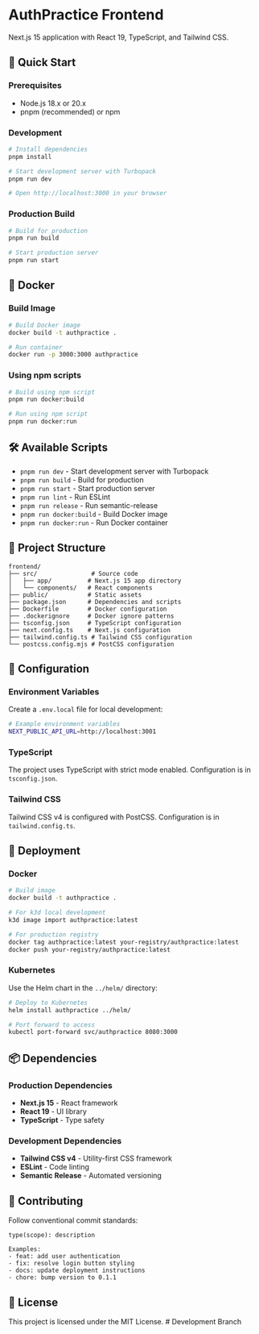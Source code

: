 # AuthPractice Frontend

Next.js 15 application with React 19, TypeScript, and Tailwind CSS.

## 🚀 Quick Start

### Prerequisites

- Node.js 18.x or 20.x
- pnpm (recommended) or npm

### Development

```bash
# Install dependencies
pnpm install

# Start development server with Turbopack
pnpm run dev

# Open http://localhost:3000 in your browser
```

### Production Build

```bash
# Build for production
pnpm run build

# Start production server
pnpm run start
```

## 🐳 Docker

### Build Image

```bash
# Build Docker image
docker build -t authpractice .

# Run container
docker run -p 3000:3000 authpractice
```

### Using npm scripts

```bash
# Build using npm script
pnpm run docker:build

# Run using npm script
pnpm run docker:run
```

## 🛠️ Available Scripts

- `pnpm run dev` - Start development server with Turbopack
- `pnpm run build` - Build for production
- `pnpm run start` - Start production server
- `pnpm run lint` - Run ESLint
- `pnpm run release` - Run semantic-release
- `pnpm run docker:build` - Build Docker image
- `pnpm run docker:run` - Run Docker container

## 📁 Project Structure

```
frontend/
├── src/               # Source code
│   ├── app/          # Next.js 15 app directory
│   └── components/   # React components
├── public/           # Static assets
├── package.json      # Dependencies and scripts
├── Dockerfile        # Docker configuration
├── .dockerignore     # Docker ignore patterns
├── tsconfig.json     # TypeScript configuration
├── next.config.ts    # Next.js configuration
├── tailwind.config.ts # Tailwind CSS configuration
└── postcss.config.mjs # PostCSS configuration
```

## 🔧 Configuration

### Environment Variables

Create a `.env.local` file for local development:

```bash
# Example environment variables
NEXT_PUBLIC_API_URL=http://localhost:3001
```

### TypeScript

The project uses TypeScript with strict mode enabled. Configuration is in `tsconfig.json`.

### Tailwind CSS

Tailwind CSS v4 is configured with PostCSS. Configuration is in `tailwind.config.ts`.

## 🚀 Deployment

### Docker

```bash
# Build image
docker build -t authpractice .

# For k3d local development
k3d image import authpractice:latest

# For production registry
docker tag authpractice:latest your-registry/authpractice:latest
docker push your-registry/authpractice:latest
```

### Kubernetes

Use the Helm chart in the `../helm/` directory:

```bash
# Deploy to Kubernetes
helm install authpractice ../helm/

# Port forward to access
kubectl port-forward svc/authpractice 8080:3000
```

## 📦 Dependencies

### Production Dependencies

- **Next.js 15** - React framework
- **React 19** - UI library
- **TypeScript** - Type safety

### Development Dependencies

- **Tailwind CSS v4** - Utility-first CSS framework
- **ESLint** - Code linting
- **Semantic Release** - Automated versioning

## 🤝 Contributing

Follow conventional commit standards:

```
type(scope): description

Examples:
- feat: add user authentication
- fix: resolve login button styling
- docs: update deployment instructions
- chore: bump version to 0.1.1
```

## 📄 License

This project is licensed under the MIT License. # Development Branch
